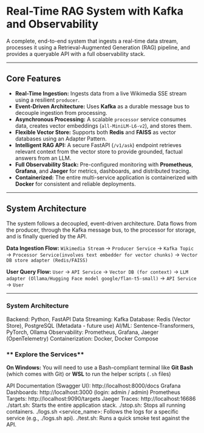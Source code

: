 
# Real-Time RAG System with Kafka and Observability

A complete, end-to-end system that ingests a real-time data stream, processes it using a Retrieval-Augmented Generation (RAG) pipeline, and provides a queryable API with a full observability stack.

---

##  Core Features

* **Real-Time Ingestion:** Ingests data from a live Wikimedia SSE stream using a resilient `producer`.
* **Event-Driven Architecture:** Uses **Kafka** as a durable message bus to decouple ingestion from processing.
* **Asynchronous Processing:** A scalable `processor` service consumes data, creates vector embeddings (`all-MiniLM-L6-v2`), and stores them.
* **Flexible Vector Store:** Supports both **Redis** and **FAISS** as vector databases using an Adapter Pattern.
* **Intelligent RAG API:** A secure FastAPI (`/v1/ask`) endpoint retrieves relevant context from the vector store to provide grounded, factual answers from an LLM.
* **Full Observability Stack:** Pre-configured monitoring with **Prometheus**, **Grafana**, and **Jaeger** for metrics, dashboards, and distributed tracing.
* **Containerized:** The entire multi-service application is containerized with **Docker** for consistent and reliable deployments.

---

##  System Architecture

The system follows a decoupled, event-driven architecture. Data flows from the producer, through the Kafka message bus, to the processor for storage, and is finally queried by the API.


**Data Ingestion Flow:**
`Wikimedia Stream` → `Producer Service` → `Kafka Topic` → `Processor Service(involves text embedder for vector chunks)` → `Vector DB store adapter (Redis/FAISS)`

**User Query Flow:**
`User` → `API Service` → `Vector DB (for context)` → `LLM adapter (Ollama/Hugging Face model google/flan-t5-small)` → `API Service` → `User`

---
    


###  System Architecture
Backend: Python, FastAPI
Data Streaming: Kafka
Database: Redis (Vector Store), PostgreSQL (Metadata - future use)
AI/ML: Sentence-Transformers, PyTorch, Ollama
Observability: Prometheus, Grafana, Jaeger (OpenTelemetry)
Containerization: Docker, Docker Compose


### ** Explore the Services**
**On Windows:** You will need to use a Bash-compliant terminal like **Git Bash** (which comes with Git) or **WSL** to run the helper scripts (`.sh` files)

API Documentation (Swagger UI): http://localhost:8000/docs
Grafana Dashboards: http://localhost:3000 (login: admin / admin)
Prometheus Targets: http://localhost:9090/targets
Jaeger Traces: http://localhost:16686
./start.sh: Starts the entire application stack.
./stop.sh: Stops all running containers.
./logs.sh <service_name>: Follows the logs for a specific service (e.g., ./logs.sh api).
./test.sh: Runs a quick smoke test against the API.


